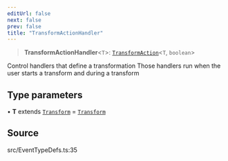 ```yaml
---
editUrl: false
next: false
prev: false
title: "TransformActionHandler"
---
```


> **TransformActionHandler**\<`T`\>: [`TransformAction`](TransformAction.md)\<`T`, `boolean`\>

Control handlers that define a transformation
Those handlers run when the user starts a transform and during a transform

## Type parameters

• **T** extends [`Transform`](Transform.md) = [`Transform`](Transform.md)

## Source

src/EventTypeDefs.ts:35
